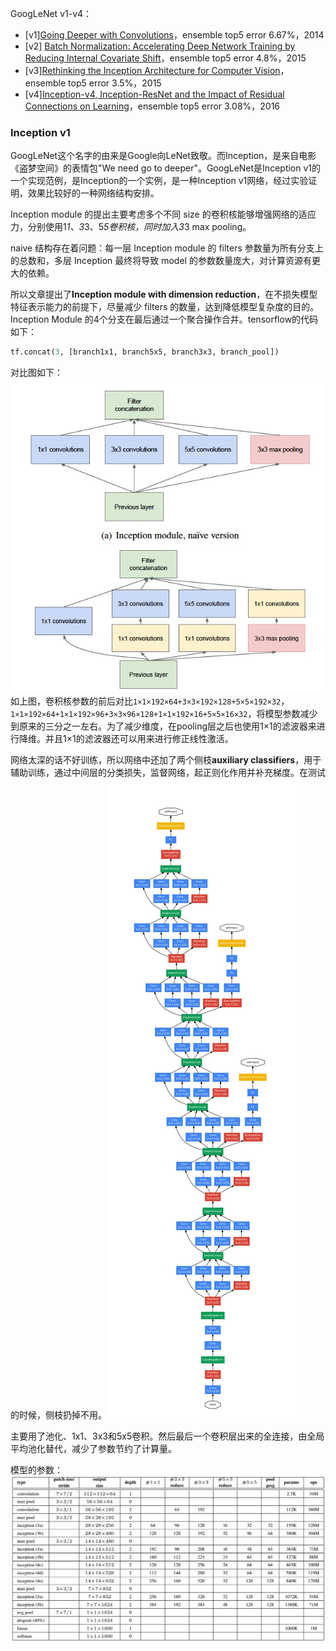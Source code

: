 GoogLeNet v1-v4：

- [v1][Going Deeper with Convolutions](https://arxiv.org/abs/1409.4842)，ensemble top5 error 6.67%，2014
- [v2] [Batch Normalization: Accelerating Deep Network Training by Reducing Internal Covariate Shift](https://arxiv.org/abs/1502.03167)，ensemble top5 error 4.8%，2015
- [v3][Rethinking the Inception Architecture for Computer Vision](https://arxiv.org/abs/1512.00567)，ensemble top5 error 3.5%，2015
- [v4][Inception-v4, Inception-ResNet and the Impact of Residual Connections on Learning](https://arxiv.org/abs/1602.07261)，ensemble top5 error 3.08%，2016


### Inception v1
GoogLeNet这个名字的由来是Google向LeNet致敬。而Inception，是来自电影《盗梦空间》的表情包"We need go to deeper"。GoogLeNet是Inception v1的一个实现范例，是Inception的一个实例，是一种Inception v1网络，经过实验证明，效果比较好的一种网络结构安排。


Inception module 的提出主要考虑多个不同 size 的卷积核能够增强网络的适应力，分别使用1*1、3*3、5*5卷积核，同时加入3*3 max pooling。

naive 结构存在着问题：每一层 Inception module 的 filters 参数量为所有分支上的总数和，多层 Inception 最终将导致 model 的参数数量庞大，对计算资源有更大的依赖。

所以文章提出了**Inception module with dimension reduction**，在不损失模型特征表示能力的前提下，尽量减少 filters 的数量，达到降低模型复杂度的目的。Inception Module 的4个分支在最后通过一个聚合操作合并。tensorflow的代码如下：
```python
tf.concat(3, [branch1x1, branch5x5, branch3x3, branch_pool])
```
对比图如下：
![](images/inception&navie.jpg)
如上图，卷积核参数的前后对比`1×1×192×64+3×3×192×128+5×5×192×32`，`1×1×192×64+1×1×192×96+3×3×96×128+1×1×192×16+5×5×16×32`，将模型参数减少到原来的三分之一左右。为了减少维度，在pooling层之后也使用1×1的滤波器来进行降维。并且1×1的滤波器还可以用来进行修正线性激活。

网络太深的话不好训练，所以网络中还加了两个侧枝**auxiliary classifiers**，用于辅助训练，通过中间层的分类损失，监督网络，起正则化作用并补充梯度。在测试的时候，侧枝扔掉不用。
![](images/struct-net.jpg)

主要用了池化、1x1、3x3和5x5卷积。然后最后一个卷积层出来的全连接，由全局平均池化替代，减少了参数节约了计算量。

模型的参数：
![](images/struct-v1.png)
